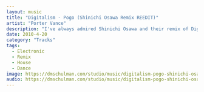 ```yaml
---
layout: music
title: "Digitalism - Pogo (Shinichi Osawa Remix REEDIT)"
artist: "Porter Vance"
description: "I've always admired Shinichi Osawa and their remix of Digitalism's Pogo brought that track to life in a completely new way. I wanted to build on that momentum with a reedit. The track as a hit at shows during the banger era."
date: 2010-4-20
category: "Tracks"
tags: 
  - Electronic
  - Remix
  - House
  - Dance
image: https://dmschulman.com/studio/music/digitalism-pogo-shinichi-osawa-remix-reedit.jpg
audio: https://dmschulman.com/studio/music/digitalism-pogo-shinichi-osawa-remix-reedit.mp3
---
```

